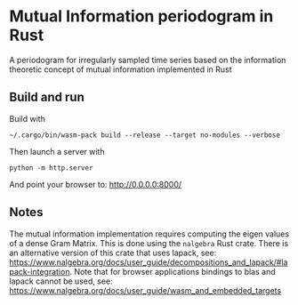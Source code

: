 # Mutual Information periodogram in Rust

A periodogram for irregularly sampled time series based on the information theoretic concept of mutual information implemented in Rust

## Build and run

Build with

    ~/.cargo/bin/wasm-pack build --release --target no-modules --verbose

Then launch a server with

    python -m http.server

And point your browser to: http://0.0.0.0:8000/
  
## Notes

The mutual information implementation requires computing the eigen values of a dense Gram Matrix. This is done using the `nalgebra` Rust crate. There is an alternative version of this crate that uses lapack, see: https://www.nalgebra.org/docs/user_guide/decompositions_and_lapack/#lapack-integration. Note that for browser applications bindings to blas and lapack cannot be used, see:  https://www.nalgebra.org/docs/user_guide/wasm_and_embedded_targets
  
